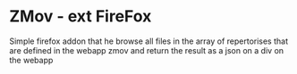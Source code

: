 # ZMov - ext FireFox

Simple firefox addon that he browse all files in the array of repertorises that are defined in the webapp zmov and return the result as a json on a div on the webapp
